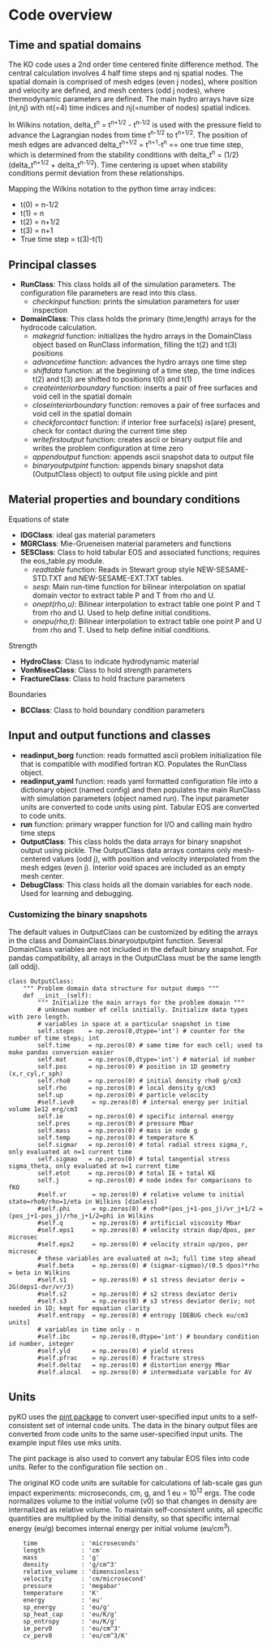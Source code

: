 # Code overview

## Time and spatial domains

The KO code uses a 2nd order time centered finite difference method. The central calculation involves 4 half time steps and nj spatial nodes. The spatial domain is comprised of mesh edges (even j nodes), where position and velocity are defined, and mesh centers (odd j nodes), where thermodynamic parameters are defined. The main hydro arrays have size (nt,nj) with nt(=4) time indices and nj(=number of nodes) spatial indices.

In Wilkins notation, delta_t<sup>n</sup> = t<sup>n+1/2</sup> - t<sup>n-1/2</sup> is used with the pressure field to advance the Lagrangian nodes from time t<sup>n-1/2</sup> to t<sup>n+1/2</sup>.
The position of mesh edges are advanced delta_t<sup>n+1/2</sup> = t<sup>n+1</sup>-t<sup>n</sup> == one true time step, which is determined from the stability conditions with delta_t<sup>n</sup> = (1/2)(delta_t<sup>n+1/2</sup> + delta_t<sup>n-1/2</sup>). Time centering is upset when stability conditions permit deviation from these relationships.

Mapping the Wilkins notation to the python time array indices:
* t(0) = n-1/2
* t(1) = n
* t(2) = n+1/2
* t(3) = n+1
* True time step = t(3)-t(1)

## Principal classes

* <b>RunClass</b>: This class holds all of the simulation parameters. The configuration file parameters are read into this class. 
    * <i>checkinput</i> function: prints the simulation parameters for user inspection
* <b>DomainClass</b>: This class holds the primary (time,length) arrays for the hydrocode calculation.
    * <i>makegrid</i> function: initializes the hydro arrays in the DomainClass object based on RunClass information, filling the t(2) and t(3) positions
    * <i>advancetime</i> function: advances the hydro arrays one time step
    * <i>shiftdata</i> function: at the beginning of a time step, the time indices t(2) and t(3) are shifted to positions t(0) and t(1)
    * <i>createinteriorboundary</i> function: inserts a pair of free surfaces and void cell in the spatial domain
    * <i>closeinteriorboundary</i> function: removes a pair of free surfaces and void cell in the spatial domain
    * <i>checkforcontact</i> function: if interior free surface(s) is(are) present, check for contact during the current time step
    * <i>writefirstoutput</i> function: creates ascii or binary output file and writes the problem configuration at time zero
    * <i>appendoutput</i> function: appends ascii snapshot data to output file
    * <i>binaryoutputpint</i> function: appends binary snapshot data (OutputClass object) to output file using pickle and pint
    
## Material properties and boundary conditions

Equations of state
* <b>IDGClass</b>: ideal gas material parameters
* <b>MGRClass</b>: Mie-Grueneisen material parameters and functions
* <b>SESClass</b>: Class to hold tabular EOS and associated functions; requires the eos_table.py module.
    * <i>readtable</i> function: Reads in Stewart group style NEW-SESAME-STD.TXT and NEW-SESAME-EXT.TXT tables.
    * <i>sesp</i>: Main run-time function for bilinear interpolation on spatial domain vector to extract table P and T from rho and U.
    * <i>onept(rho,u)</i>: Bilinear interpolation to extract table one point P and T from rho and U. Used to help define initial conditions.
    * <i>onepu(rho,t)</i>: Bilinear interpolation to extract table one point P and U from rho and T. Used to help define initial conditions.

Strength
* <b>HydroClass</b>: Class to indicate hydrodynamic material
* <b>VonMisesClass</b>: Class to hold strength parameters
* <b>FractureClass</b>: Class to hold fracture parameters

Boundaries
* <b>BCClass</b>: Class to hold boundary condition parameters


## Input and output functions and classes
* <b>readinput_borg</b> function: reads formatted ascii problem initialization file that is compatible with modified fortran KO. Populates the RunClass object.
* <b>readinput_yaml</b> function: reads yaml formatted configuration file into a dictionary object (named config) and then populates the main RunClass with simulation parameters (object named run). The input parameter units are converted to code units using pint. Tabular EOS are converted to code units. 
* <b>run</b> function: primary wrapper function for I/O and calling main hydro time steps
* <b>OutputClass</b>: This class holds the data arrays for binary snapshot output using pickle. The OutputClass data arrays contains only mesh-centered values (odd j), with position and velocity interpolated from the mesh edges (even j). Interior void spaces are included as an empty mesh center. 
* <b>DebugClass</b>: This class holds all the domain variables for each node. Used for learning and debugging.

### Customizing the binary snapshots
The default values in OutputClass can be customized by editing the arrays in the class and DomainClass.binaryoutputpint function. Several DomainClass variables are not included in the default binary snapshot. For pandas compatibility, all arrays in the OutputClass must be the same length (all oddj).

```
class OutputClass:
    """ Problem domain data structure for output dumps """
    def __init__(self):
        """ Initialize the main arrays for the problem domain """
        # unknown number of cells initially. Initialize data types with zero length.
        # variables in space at a particular snapshot in time
        self.stepn    = np.zeros(0,dtype='int') # counter for the number of time steps; int
        self.time     = np.zeros(0) # same time for each cell; used to make pandas conversion easier
        self.mat      = np.zeros(0,dtype='int') # material id number
        self.pos      = np.zeros(0) # position in 1D geometry (x,r_cyl,r_sph)
        self.rho0     = np.zeros(0) # initial density rho0 g/cm3
        self.rho      = np.zeros(0) # local density g/cm3
        self.up       = np.zeros(0) # particle velocity
        #self.iev0     = np.zeros(0) # internal energy per initial volume 1e12 erg/cm3
        self.ie       = np.zeros(0) # specific internal energy 
        self.pres     = np.zeros(0) # pressure Mbar
        self.mass     = np.zeros(0) # mass in node g
        self.temp     = np.zeros(0) # temperature K
        self.sigmar   = np.zeros(0) # total radial stress sigma_r, only evaluated at n=1 current time
        self.sigmao   = np.zeros(0) # total tangential stress sigma_theta, only evaluated at n=1 current time
        self.etot     = np.zeros(0) # total IE + total KE
        self.j        = np.zeros(0) # node index for comparisons to fKO
        #self.vr       = np.zeros(0) # relative volume to initial state=rho0/rho=1/eta in Wilkins [dimless]
        #self.phi      = np.zeros(0) # rho0*(pos_j+1-pos_j)/vr_j+1/2 = (pos_j+1-pos_j)/rho_j+1/2=phi in Wilkins
        #self.q        = np.zeros(0) # artificial viscosity Mbar
        #self.eps1     = np.zeros(0) # velocity strain dup/dpos, per microsec
        #self.eps2     = np.zeros(0) # velocity strain up/pos, per microsec
        # these variables are evaluated at n=3; full time step ahead
        #self.beta     = np.zeros(0) # (sigmar-sigmao)/(0.5 dpos)*rho = beta in Wilkins
        #self.s1       = np.zeros(0) # s1 stress deviator deriv = 2G(deps1-dvr/vr/3)
        #self.s2       = np.zeros(0) # s2 stress deviator deriv
        #self.s3       = np.zeros(0) # s3 stress deviator deriv; not needed in 1D; kept for equation clarity
        #self.entropy  = np.zeros(0) # entropy [DEBUG check eu/cm3 units]
        # variables in time only - n
        #self.ibc      = np.zeros(0,dtype='int') # boundary condition id number, integer
        #self.yld      = np.zeros(0) # yield stress
        #self.pfrac    = np.zeros(0) # fracture stress
        #self.deltaz   = np.zeros(0) # distortion energy Mbar
        #self.alocal   = np.zeros(0) # intermediate variable for AV
```

## Units

pyKO uses the <a href="https://pint.readthedocs.io/en/stable/">pint package</a> to convert user-specified input units to a self-consistent set of internal code units. The data in the binary output files are converted from code units to the same user-specified input units. The example input files use mks units.

The pint package is also used to convert any tabular EOS files into code units. Refer to the configuration file section on [](config:units).

The original KO code units are suitable for calculations of lab-scale gas gun impact experiments: microseconds, cm, g, and 1 eu = 10<sup>12</sup> ergs. The code normalizes volume to the initial volume (v0) so that changes in density are internalized as relative volume. To maintain self-consistent units, all specific quantities are multiplied by the initial density, so that specific internal energy (eu/g) becomes internal energy per initial volume (eu/cm<sup>3</sup>).

````
    time            : 'microseconds'
    length          : 'cm'
    mass            : 'g'
    density         : 'g/cm^3'
    relative_volume : 'dimensionless' 
    velocity        : 'cm/microsecond'
    pressure        : 'megabar'
    temperature     : 'K'
    energy          : 'eu'
    sp_energy       : 'eu/g'
    sp_heat_cap     : 'eu/K/g'
    sp_entropy      : 'eu/K/g'
    ie_perv0        : 'eu/cm^3'
    cv_perv0        : 'eu/cm^3/K'
````
